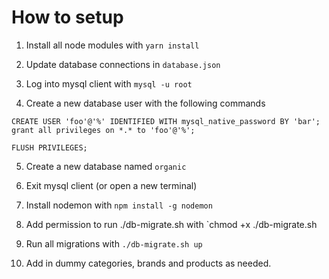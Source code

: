 # How to setup
1. Install all node modules with `yarn install`

2. Update database connections in `database.json`

3. Log into mysql client with `mysql -u root`

4. Create a new database user with the following commands
```
CREATE USER 'foo'@'%' IDENTIFIED WITH mysql_native_password BY 'bar';
grant all privileges on *.* to 'foo'@'%';

FLUSH PRIVILEGES;
```

5. Create a new database named `organic`

6. Exit mysql client (or open a new terminal)

7. Install nodemon with `npm install -g nodemon`

8. Add permission to run ./db-migrate.sh with `chmod +x ./db-migrate.sh

9. Run all migrations with `./db-migrate.sh up`

10. Add in dummy categories, brands and products as needed.


